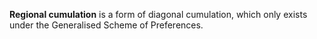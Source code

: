 **Regional cumulation** is a form of diagonal cumulation, which only exists under the Generalised Scheme of Preferences.